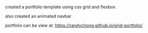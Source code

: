 created a portfolio template using css grid and flexbox

also created an animated navbar

portfolio can be view at: https://randychong.github.io/grid-portfolio/
